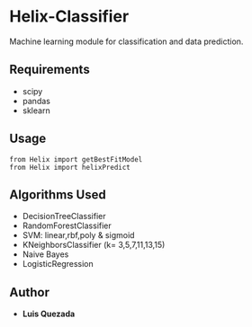 # Helix-Classifier
Machine learning module for classification and data prediction.

## Requirements
* scipy
* pandas
* sklearn

## Usage

```
from Helix import getBestFitModel
from Helix import helixPredict
```

## Algorithms Used
* DecisionTreeClassifier
* RandomForestClassifier
* SVM: linear,rbf,poly & sigmoid
* KNeighborsClassifier (k= 3,5,7,11,13,15)
* Naive Bayes
* LogisticRegression

## Author
* **Luis Quezada**